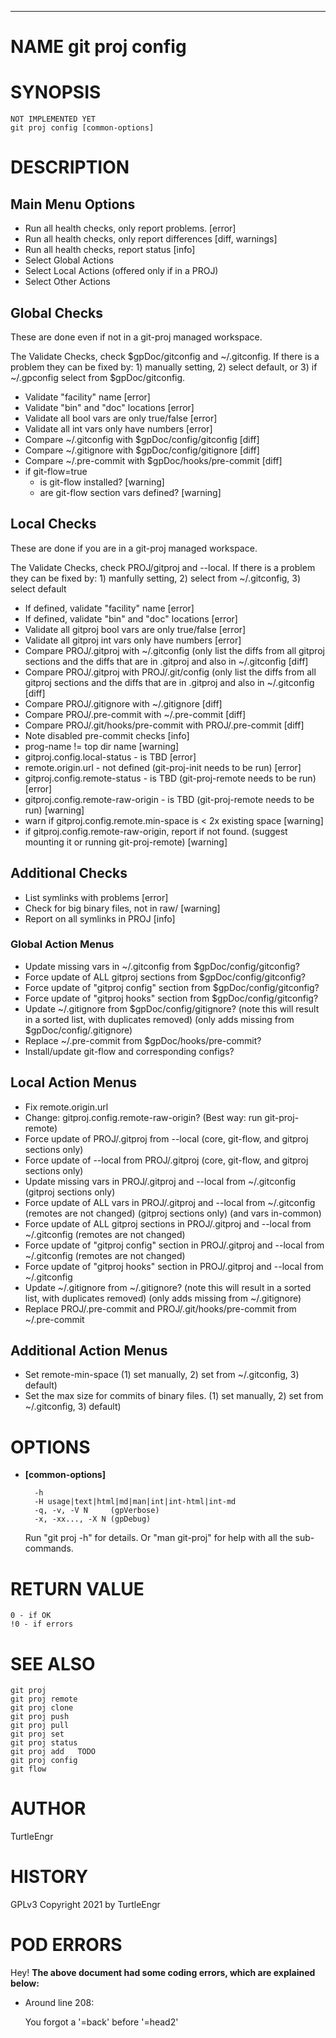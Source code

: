 <div>
    <hr/>
</div>

# NAME git proj config

# SYNOPSIS

    NOT IMPLEMENTED YET
    git proj config [common-options]

# DESCRIPTION

## Main Menu Options

- Run all health checks, only report problems. \[error\]
- Run all health checks, only report differences \[diff, warnings\]
- Run all health checks, report status \[info\]
- Select Global Actions
- Select Local Actions (offered only if in a PROJ)
- Select Other Actions

## Global Checks

These are done even if not in a git-proj managed workspace.

The Validate Checks, check $gpDoc/gitconfig and ~/.gitconfig. If there
is a problem they can be fixed by: 1) manually setting, 2) select
default, or 3) if ~/.gpconfig select from $gpDoc/gitconfig.

- Validate "facility" name \[error\]
- Validate "bin" and "doc" locations \[error\]
- Validate all bool vars are only true/false \[error\]
- Validate all int vars only have numbers \[error\]
- Compare ~/.gitconfig with $gpDoc/config/gitconfig \[diff\]
- Compare ~/.gitignore with $gpDoc/config/gitignore \[diff\]
- Compare ~/.pre-commit with $gpDoc/hooks/pre-commit \[diff\]
- if git-flow=true
    - is git-flow installed? \[warning\]
    - are git-flow section vars defined? \[warning\]

## Local Checks

These are done if you are in a git-proj managed workspace.

The Validate Checks, check PROJ/gitproj and --local. If
there is a problem they can be fixed by: 1) manfully setting, 2) select
from ~/.gitconfig, 3) select default

- If defined, validate "facility" name \[error\]
- If defined, validate "bin" and "doc" locations \[error\]
- Validate all gitproj bool vars are only true/false \[error\]
- Validate all gitproj int vars only have numbers \[error\]
- Compare PROJ/.gitproj with ~/.gitconfig (only list the diffs
from all gitproj sections and the diffs that are in .gitproj and also
in ~/.gitconfig \[diff\]
- Compare PROJ/.gitproj with PROJ/.git/config (only list the
diffs from all gitproj sections and the diffs that are in .gitproj and
also in ~/.gitconfig \[diff\]
- Compare PROJ/.gitignore with ~/.gitignore \[diff\]
- Compare PROJ/.pre-commit with ~/.pre-commit \[diff\]
- Compare PROJ/.git/hooks/pre-commit with PROJ/.pre-commit \[diff\]
- Note disabled pre-commit checks \[info\]
- prog-name != top dir name \[warning\]
- gitproj.config.local-status - is TBD \[error\]
- remote.origin.url - not defined
(git-proj-init needs to be run) \[error\]
- gitproj.config.remote-status - is TBD
(git-proj-remote needs to be run) \[error\]
- gitproj.config.remote-raw-origin - is TBD
(git-proj-remote needs to be run) \[warning\]
- warn if gitproj.config.remote.min-space is < 2x existing space \[warning\]
- if gitproj.config.remote-raw-origin, report if not found.
(suggest mounting it or running git-proj-remote) \[warning\]

## Additional Checks

- List symlinks with problems \[error\]
- Check for big binary files, not in raw/ \[warning\]
- Report on all symlinks in PROJ \[info\]

### Global Action Menus

- Update missing vars in ~/.gitconfig from $gpDoc/config/gitconfig?
- Force update of ALL gitproj sections from $gpDoc/config/gitconfig?
- Force update of "gitproj config" section from $gpDoc/config/gitconfig?
- Force update of "gitproj hooks" section from $gpDoc/config/gitconfig?
- Update ~/.gitignore from $gpDoc/config/gitignore?  (note this
will result in a sorted list, with duplicates removed) (only adds
missing from $gpDoc/config/.gitignore)
- Replace ~/.pre-commit from $gpDoc/hooks/pre-commit?
- Install/update git-flow and corresponding configs?

## Local Action Menus

- Fix remote.origin.url
- Change: gitproj.config.remote-raw-origin? (Best way: run
git-proj-remote)
- Force update of PROJ/.gitproj from --local
(core, git-flow, and gitproj sections only)
- Force update of --local from PROJ/.gitproj
(core, git-flow, and gitproj sections only)
- Update missing vars in PROJ/.gitproj and --local from
~/.gitconfig (gitproj sections only)
- Force update of ALL vars in PROJ/.gitproj and --local from
~/.gitconfig (remotes are not changed) (gitproj sections only) (and
vars in-common)
- Force update of ALL gitproj sections in PROJ/.gitproj and
--local from ~/.gitconfig (remotes are not changed)
- Force update of "gitproj config" section in PROJ/.gitproj and
--local from ~/.gitconfig (remotes are not changed)
- Force update of "gitproj hooks" section in PROJ/.gitproj and
--local from ~/.gitconfig
- Update ~/.gitignore from ~/.gitignore? (note this will result
in a sorted list, with duplicates removed) (only adds missing from
~/.gitignore)
- Replace PROJ/.pre-commit and PROJ/.git/hooks/pre-commit from
~/.pre-commit

## Additional Action Menus

- Set remote-min-space (1) set manually, 2) set from
~/.gitconfig, 3) default)
- Set the max size for commits of binary files.  (1) set
manually, 2) set from ~/.gitconfig, 3) default)

# OPTIONS

- **\[common-options\]**

        -h
        -H usage|text|html|md|man|int|int-html|int-md
        -q, -v, -V N     (gpVerbose)
        -x, -xx..., -X N (gpDebug)

    Run "git proj -h" for details. Or "man git-proj" for help with all the
    sub-commands.

# RETURN VALUE

    0 - if OK
    !0 - if errors

# SEE ALSO

    git proj
    git proj remote
    git proj clone
    git proj push
    git proj pull
    git proj set
    git proj status
    git proj add   TODO
    git proj config
    git flow

# AUTHOR

TurtleEngr

# HISTORY

GPLv3 Copyright 2021 by TurtleEngr

# POD ERRORS

Hey! **The above document had some coding errors, which are explained below:**

- Around line 208:

    You forgot a '=back' before '=head2'

